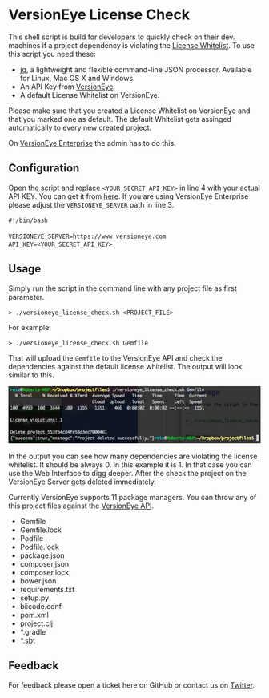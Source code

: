 # VersionEye License Check

This shell script is build for developers to quickly check on their dev. machines if a project dependency is violating the [License Whitelist](http://blog.versioneye.com/2014/09/15/license-whitelist/). To use this script you need these: 

 - [jq](http://stedolan.github.io/jq/), a lightweight and flexible command-line JSON processor. Available for Linux, Mac OS X and Windows. 
 - An API Key from [VersionEye](https://www.versioneye.com/).  
 - A default License Whitelist on VersionEye.

Please make sure that you created a License Whitelist on VersionEye and that you marked one as default. The default Whitelist gets assinged automatically to every new created project. 

On [VersionEye Enterprise](https://www.versioneye.com/enterprise) the admin has to do this. 

## Configuration

Open the script and replace `<YOUR_SECRET_API_KEY>` in line 4 with your actual API KEY. You can get it from [here](https://www.versioneye.com/settings/api). If you are using VersionEye Enterprise please adjust the `VERSIONEYE_SERVER` path in line 3. 

```
#!/bin/bash 

VERSIONEYE_SERVER=https://www.versioneye.com
API_KEY=<YOUR_SECRET_API_KEY> 
```

## Usage

Simply run the script in the command line with any project file as first parameter. 

```
> ./versioneye_license_check.sh <PROJECT_FILE>
```

For example: 

```
> ./versioneye_license_check.sh Gemfile
```

That will upload the `Gemfile` to the VersionEye API and check the dependencies against the default license whitelist. The output will look similar to this. 

![VersionEye Dependencies](images/VersionEyeLicenseWhitelistOutput.png)

In the output you can see how many dependencies are violating the license whitelist. It should be always 0. In this example it is 1. In that case you can use the Web Interface to digg deeper. After the check the project on the VersionEye Server gets deleted immediately. 

Currently VersionEye supports 11 package managers. You can throw any of this project files against the [VersionEye API](https://www.versioneye.com/api/). 

 - Gemfile 
 - Gemfile.lock 
 - Podfile 
 - Podfile.lock 
 - package.json 
 - composer.json 
 - composer.lock
 - bower.json 
 - requirements.txt 
 - setup.py 
 - biicode.conf 
 - pom.xml 
 - project.clj 
 - *.gradle 
 - *.sbt 
 
## Feedback 

For feedback please open a ticket here on GitHub or contact us on [Twitter](https://twitter.com/versioneye). 
 
 
